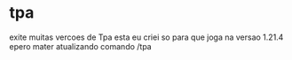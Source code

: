 # tpa

exite muitas vercoes de Tpa esta eu criei so para que joga na versao 1.21.4 
epero mater atualizando comando /tpa <name>
